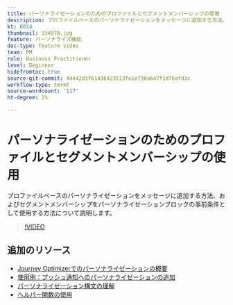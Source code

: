 ```yaml
---
title: パーソナライゼーションのためのプロファイルとセグメントメンバーシップの使用
description: プロファイルベースのパーソナライゼーションをメッセージに追加する方法、およびセグメントメンバーシップをパーソナライゼーションブロックの事前条件として使用する方法について説明します。
kt: 8024
thumbnail: 334078.jpg
feature: パーソナライズ機能
doc-type: feature video
team: PM
role: Business Practitioner
level: Beginner
hidefromtoc: true
source-git-commit: 44442d3f61436423513fe1e730a647f1d76afd3c
workflow-type: tm+mt
source-wordcount: '117'
ht-degree: 2%

---
```



# パーソナライゼーションのためのプロファイルとセグメントメンバーシップの使用

プロファイルベースのパーソナライゼーションをメッセージに追加する方法、およびセグメントメンバーシップをパーソナライゼーションブロックの事前条件として使用する方法について説明します。

>[!VIDEO](https://video.tv.adobe.com/v/334078?quality=12)

## 追加のリソース

* [Journey Optimizerでのパーソナライゼーションの概要](https://experienceleague.adobe.com/docs/journey-optimizer/using/create-messages/personalization/personalize.html)
* [使用例：プッシュ通知へのパーソナライゼーションの追加](https://experienceleague.corp.adobe.com/docs/journey-optimizer/using/create-messages/personalization/personalization-use-case.html)
* [パーソナライゼーション構文の理解](https://experienceleague.adobe.com/docs/journey-optimizer/using/create-messages/personalization/personalization-syntax.html)
* [ヘルパー関数の使用](https://experienceleague-review.corp.adobe.com/docs/journey-optimizer/using/create-messages/personalization/functions/functions.html)
